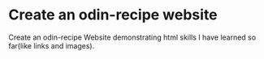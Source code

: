 # Create an odin-recipe website

Create an odin-recipe Website demonstrating  html skills I have learned so far(like links and images).